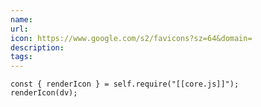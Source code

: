 ```yaml
---
name:
url:
icon: https://www.google.com/s2/favicons?sz=64&domain=
description:
tags:
---
```

```dataviewjs
const { renderIcon } = self.require("[[core.js]]");
renderIcon(dv);
```